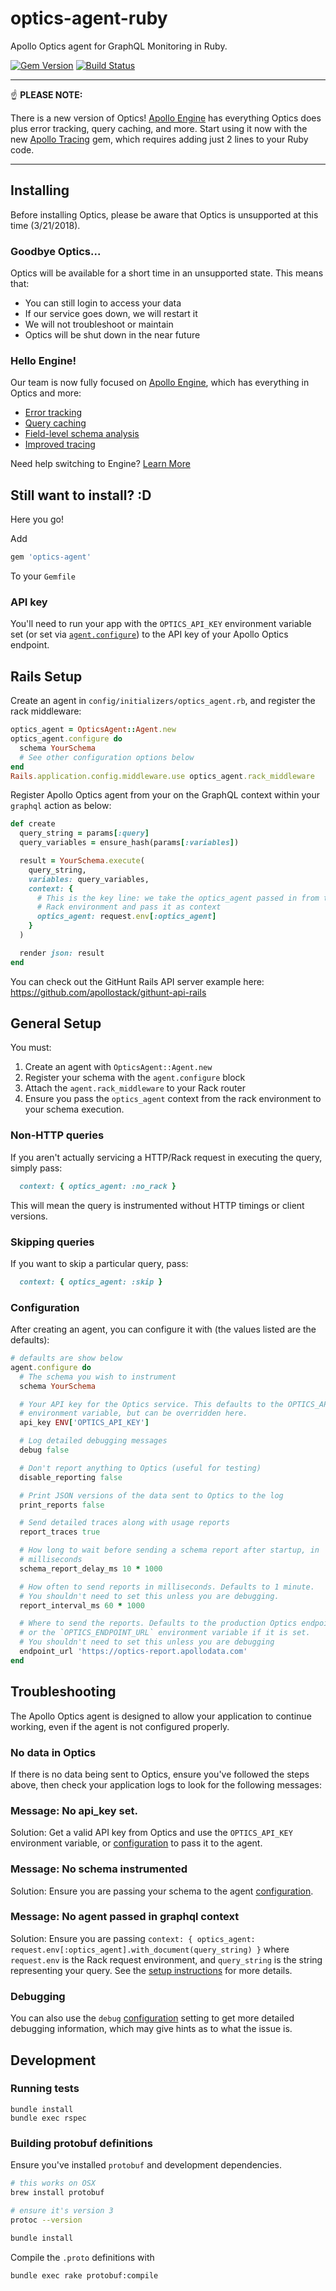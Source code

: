 # optics-agent-ruby
Apollo Optics agent for GraphQL Monitoring in Ruby.

[![Gem Version](https://badge.fury.io/rb/optics-agent.svg)](https://badge.fury.io/rb/optics-agent) [![Build Status](https://travis-ci.org/apollostack/optics-agent-ruby.svg?branch=master)](https://travis-ci.org/apollostack/optics-agent-ruby)

---

:point_up: <strong>PLEASE NOTE:</strong>

There is a new version of Optics!
[Apollo Engine](https://www.apollographql.com/engine/) has everything Optics does plus error tracking, query caching, and more.
Start using it now with the new [Apollo Tracing](https://github.com/uniiverse/apollo-tracing-ruby) gem, which requires adding just 2 lines to your Ruby code.

---

## Installing

Before installing Optics, please be aware that Optics is unsupported at this time (3/21/2018).

### Goodbye Optics...
Optics will be available for a short time in an unsupported state. This means that:

* You can still login to access your data
* If our service goes down, we will restart it
* We will not troubleshoot or maintain
* Optics will be shut down in the near future

### Hello Engine!
Our team is now fully focused on [Apollo Engine](https://engine.apollographql.com), which has everything in Optics and more:

* [Error tracking](https://www.apollographql.com/docs/engine/error-tracking.html)
* [Query caching](https://www.apollographql.com/docs/engine/caching.html)
* [Field-level schema analysis](https://engine.apollographql.com)
* [Improved tracing](https://www.apollographql.com/docs/engine/performance.html)

Need help switching to Engine? [Learn More](mailto:support@apollographql.com)

## Still want to install? :D

Here you go!

Add

```ruby
gem 'optics-agent'
```

To your `Gemfile`

### API key

You'll need to run your app with the `OPTICS_API_KEY` environment variable set (or set via [`agent.configure`](#configuration)) to the API key of your Apollo Optics endpoint.

## Rails Setup

Create an agent in `config/initializers/optics_agent.rb`, and register the rack middleware:
```ruby
optics_agent = OpticsAgent::Agent.new
optics_agent.configure do
  schema YourSchema
  # See other configuration options below
end
Rails.application.config.middleware.use optics_agent.rack_middleware
```

Register Apollo Optics agent from your on the GraphQL context within your `graphql` action as below:
```ruby
def create
  query_string = params[:query]
  query_variables = ensure_hash(params[:variables])

  result = YourSchema.execute(
    query_string,
    variables: query_variables,
    context: {
      # This is the key line: we take the optics_agent passed in from the
      # Rack environment and pass it as context
      optics_agent: request.env[:optics_agent]
    }
  )

  render json: result
end
```

You can check out the GitHunt Rails API server example here: https://github.com/apollostack/githunt-api-rails

## General Setup

You must:

1. Create an agent with `OpticsAgent::Agent.new`
2. Register your schema with the `agent.configure` block
3. Attach the `agent.rack_middleware` to your Rack router
4. Ensure you pass the `optics_agent` context from the rack environment to your schema execution.

### Non-HTTP queries

If you aren't actually servicing a HTTP/Rack request in executing the query, simply pass:

```ruby
  context: { optics_agent: :no_rack }
```

This will mean the query is instrumented without HTTP timings or client versions.

### Skipping queries

If you want to skip a particular query, pass:

```ruby
  context: { optics_agent: :skip }
```

### Configuration

After creating an agent, you can configure it with (the values listed are the defaults):

```rb
# defaults are show below
agent.configure do
  # The schema you wish to instrument
  schema YourSchema

  # Your API key for the Optics service. This defaults to the OPTICS_API_KEY
  # environment variable, but can be overridden here.
  api_key ENV['OPTICS_API_KEY']

  # Log detailed debugging messages
  debug false

  # Don't report anything to Optics (useful for testing)
  disable_reporting false

  # Print JSON versions of the data sent to Optics to the log
  print_reports false

  # Send detailed traces along with usage reports
  report_traces true

  # How long to wait before sending a schema report after startup, in
  # milliseconds
  schema_report_delay_ms 10 * 1000

  # How often to send reports in milliseconds. Defaults to 1 minute.
  # You shouldn't need to set this unless you are debugging.
  report_interval_ms 60 * 1000

  # Where to send the reports. Defaults to the production Optics endpoint,
  # or the `OPTICS_ENDPOINT_URL` environment variable if it is set.
  # You shouldn't need to set this unless you are debugging
  endpoint_url 'https://optics-report.apollodata.com'
end
```

## Troubleshooting

The Apollo Optics agent is designed to allow your application to continue working, even if the agent is not configured properly.

### No data in Optics

If there is no data being sent to Optics, ensure you've followed the steps above, then check your application logs to look for the following messages:

### Message: No api_key set.

Solution: Get a valid API key from Optics and use the `OPTICS_API_KEY` environment variable, or [configuration](#configuration) to pass it to the agent.

### Message: No schema instrumented

Solution: Ensure you are passing your schema to the agent [configuration](#configuration).

### Message: No agent passed in graphql context

Solution: Ensure you are passing `context: { optics_agent: request.env[:optics_agent].with_document(query_string) }` where `request.env` is the Rack request environment, and `query_string` is the string representing your query. See the [setup instructions](#rails-setup) for more details.

### Debugging

You can also use the `debug` [configuration](#configuration) setting to get more detailed debugging information, which may give hints as to what the issue is.

## Development

### Running tests

```
bundle install
bundle exec rspec
```

### Building protobuf definitions

Ensure you've installed `protobuf` and development dependencies.

```bash
# this works on OSX
brew install protobuf

# ensure it's version 3
protoc --version

bundle install
````

Compile the `.proto` definitions with

```bash
bundle exec rake protobuf:compile
```
